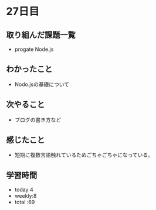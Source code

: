 # 27日目
## 取り組んだ課題一覧
- progate Node.js
## わかったこと
- Nodo.jsの基礎について
## 次やること
- ブログの書き方など
## 感じたこと
- 短期に複数言語触れているためごちゃごちゃになっている。
## 学習時間
- today 4
- weekly:8
- total :69
